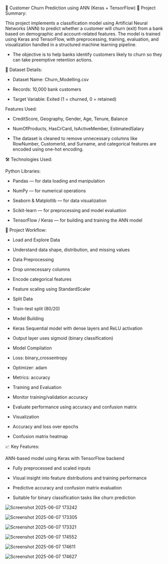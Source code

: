 🧠 Customer Churn Prediction using ANN (Keras + TensorFlow)
📌 Project Summary:

This project implements a classification model using Artificial Neural Networks (ANN) to predict whether a customer will churn (exit) from a bank based on demographic and account-related features. The model is trained using Keras and TensorFlow, with preprocessing, training, evaluation, and visualization handled in a structured machine learning pipeline.

- The objective is to help banks identify customers likely to churn so they can take preemptive retention actions.

📂 Dataset Details:

- Dataset Name: Churn_Modelling.csv

- Records: 10,000 bank customers

- Target Variable: Exited (1 = churned, 0 = retained)

Features Used:

- CreditScore, Geography, Gender, Age, Tenure, Balance

- NumOfProducts, HasCrCard, IsActiveMember, EstimatedSalary

- The dataset is cleaned to remove unnecessary columns like RowNumber, CustomerId, and Surname, and categorical features are encoded using one-hot encoding.

🛠️ Technologies Used:

Python Libraries:

- Pandas — for data loading and manipulation

- NumPy — for numerical operations

- Seaborn & Matplotlib — for data visualization

- Scikit-learn — for preprocessing and model evaluation

- TensorFlow / Keras — for building and training the ANN model

🔄 Project Workflow:

- Load and Explore Data

- Understand data shape, distribution, and missing values

- Data Preprocessing

- Drop unnecessary columns

- Encode categorical features

- Feature scaling using StandardScaler

- Split Data

- Train-test split (80/20)

- Model Building

- Keras Sequential model with dense layers and ReLU activation

- Output layer uses sigmoid (binary classification)

- Model Compilation

- Loss: binary_crossentropy

- Optimizer: adam

- Metrics: accuracy

- Training and Evaluation

- Monitor training/validation accuracy

- Evaluate performance using accuracy and confusion matrix

- Visualization

- Accuracy and loss over epochs

- Confusion matrix heatmap

📈 Key Features:

ANN-based model using Keras with TensorFlow backend

- Fully preprocessed and scaled inputs

- Visual insight into feature distributions and training performance

- Predictive accuracy and confusion matrix evaluation

- Suitable for binary classification tasks like churn prediction



![Screenshot 2025-06-07 173242](https://github.com/user-attachments/assets/458d17e7-f147-4711-b128-4920985f2730)

![Screenshot 2025-06-07 173305](https://github.com/user-attachments/assets/54709992-6282-4707-b742-25cef4e00fb5)

![Screenshot 2025-06-07 173321](https://github.com/user-attachments/assets/6c9f8cc1-57e7-4cee-8810-b994b92ecf07)

![Screenshot 2025-06-07 174552](https://github.com/user-attachments/assets/ffd5afa4-6b31-434f-af36-77b67cfad06f)

![Screenshot 2025-06-07 174611](https://github.com/user-attachments/assets/09df5eb6-816f-460d-8eea-2bee95e9fa05)

![Screenshot 2025-06-07 174627](https://github.com/user-attachments/assets/66e7294d-155b-4b6d-b12d-6c18ee4de9b1)
